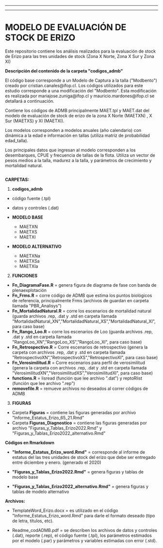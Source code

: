 ------------------------------------------------------------------------

------------------------------------------------------------------------

# MODELO DE EVALUACIÓN DE STOCK DE ERIZO

Este repositorio contiene los análisis realizados para la evaluación de stock de Erizo  para las tres unidades de stock (Zona X Norte, Zona X Sur y Zona XI) 

**Descripción del contenido de la carpeta "codigos\_admb"**

El código base corresponde a un Modelo de Captura a la talla ("Modbento") creado por cristian.canales\@ifop.cl. Los códigos utilizados para este estudio corresponde a una modificación del "Modbento". Esta modificación es realizada por mariajose.zuniga\@ifop.cl y mauricio.mardones\@ifop.cl se detallará a continuación.

Contiene los códigos de ADMB principalmente MAET.tpl y MAET.dat del modelo de evaluación de stock de erizo de la zona X Norte (MAETXN) , X Sur (MAETXS) y XI (MAETXI).

Los modelos corresponden a modelos anuales (año calendario) con dinámica a la edad e información en tallas (utiliza matriz de probabilidad edad\_talla).

Los principales datos que ingresan al modelo corresponden a los desembarques, CPUE y frecuencia de tallas de la flota. Utiliza un vector de pesos medios a la talla, madurez a la talla, y parámetros de crecimiento y mortalidad natural.

## 

**CARPETAS:**

1.  **codigos\_admb**

-   código fuente (.tpl)
-   datos y controles (.dat)

- **MODELO BASE**
  * MAETXN
  * MAETXS
  * MAETXI
  
- **MODELO ALTERNATIVO**
  * MAETXNa
  * MAETXSa
  * MAETXIa
  
2.  **FUNCIONES**

-   **Fn_DiagramaFase.R** = genera figura de diagrama de fase con banda de plenaexplotación
-   **Fn_Frms.R** = corre código de ADMB que estima los puntos biológicos de referencia, principalmente Frms (archivos de guardan en carpeta llamada "PBR_Analisys")
-   **Fn_MortalidadNatural.R** = corre los escenarios de mortalidad natural (guarda archivos .rep, .dat y .std en carpeta llamada "MortalidadNatural_XN","MortalidadNatural_XS","MortalidadNatural_XI", para caso base)
-   **Fn_Rango_Loo.R** = corre los escenarios de Loo (guarda archivos .rep, .dat y .std en carpeta llamada "RangoLoo_XN","RangoLoo_XS","RangoLoo_XI", para caso base) 
-   **Fn\_Retrospectivo.R** = Corre escenarios de retrospectivo (genera la carpeta con archivos .rep, .dat y .std en carpeta llamada "RetrospectivoXN","RetrospectivoXS","RetrospectivoXI", para caso base)
-   **Fn_Verosimilitud.R** = Corre escenarios para perfil de verosimilitud (genera la carpeta con archivos .rep, .dat y .std en carpeta llamada "VerosimilitudXN","VerosimilitudXS","VerosimilitudXI", para caso base)
-   **functions.R** = lisread (función que lee archivo ".dat") y reptoRlist (función que lee archivo ".rep")
-   **removefile.R** = remueve archivos no deseados al correr códigos de ADMB

3.  **FIGURAS**

-  Carpeta **Figuras** = contiene las figuras generadas por archivo "Informe_Estatus_Erizo_65_21.Rmd"
-  Carpeta **Figuras_Diagnostico** = contiene las figuras generadas por archivo "Figuras_y_Tablas_Erizo2022.Rmd" y "Figuras_y_Tablas_Erizo2022_alternativo.Rmd"

**Códigos en Rmarkdown**

-   **"Informe\_Estatus\_Erizo\_word.Rmd"** = corresponde al informe de estatus del las tres unidades de stock del erizo que debe ser entregado entre diciembre y enero. (generado el 2020)

-   **"Figuras_y_Tablas_Erizo2022.Rmd"** = genera figuras y tablas de modelo base

-   **"Figuras_y_Tablas_Erizo2022_alternativo.Rmd"** = genera figuras y tablas de modelo alternativo

**Archivos:**


-   TemplateWord\_Erizo.docx = es utilizado en el código "Informe\_Estatus\_Erizo\_word.Rmd" para darle el formato deseado (tipo de letra, títulos, etc).

-   Readme\_codADMB.pdf = se describen los archivos de datos y controles (.dat), reporte (.rep), el código fuente (.tpl), los parámetros estimados por el modelo (.par) y parámetros y variables estimadas con error (.std).
